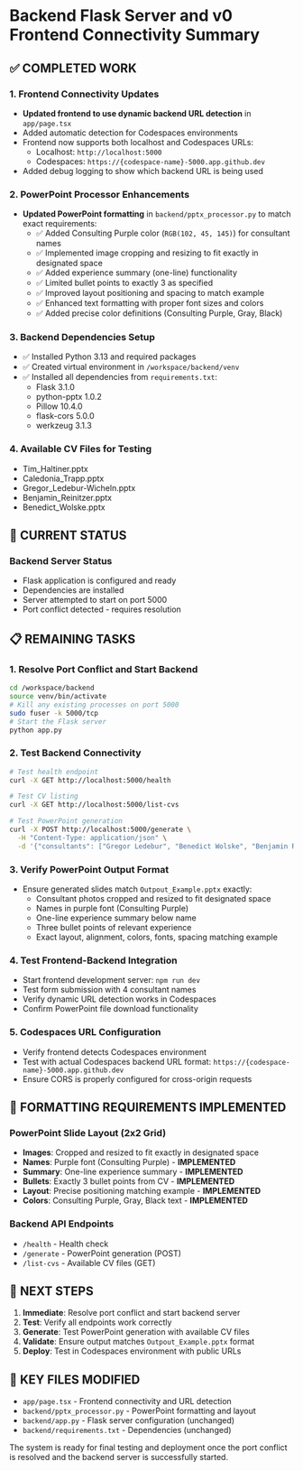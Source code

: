 # Backend Flask Server and v0 Frontend Connectivity Summary

## ✅ COMPLETED WORK

### 1. Frontend Connectivity Updates
- **Updated frontend to use dynamic backend URL detection** in `app/page.tsx`
- Added automatic detection for Codespaces environments
- Frontend now supports both localhost and Codespaces URLs:
  - Localhost: `http://localhost:5000`
  - Codespaces: `https://{codespace-name}-5000.app.github.dev`
- Added debug logging to show which backend URL is being used

### 2. PowerPoint Processor Enhancements
- **Updated PowerPoint formatting** in `backend/pptx_processor.py` to match exact requirements:
  - ✅ Added Consulting Purple color (`RGB(102, 45, 145)`) for consultant names
  - ✅ Implemented image cropping and resizing to fit exactly in designated space
  - ✅ Added experience summary (one-line) functionality
  - ✅ Limited bullet points to exactly 3 as specified
  - ✅ Improved layout positioning and spacing to match example
  - ✅ Enhanced text formatting with proper font sizes and colors
  - ✅ Added precise color definitions (Consulting Purple, Gray, Black)

### 3. Backend Dependencies Setup
- ✅ Installed Python 3.13 and required packages
- ✅ Created virtual environment in `/workspace/backend/venv`
- ✅ Installed all dependencies from `requirements.txt`:
  - Flask 3.1.0
  - python-pptx 1.0.2
  - Pillow 10.4.0
  - flask-cors 5.0.0
  - werkzeug 3.1.3

### 4. Available CV Files for Testing
- Tim_Haltiner.pptx
- Caledonia_Trapp.pptx
- Gregor_Ledebur-Wicheln.pptx
- Benjamin_Reinitzer.pptx
- Benedict_Wolske.pptx

## 🔄 CURRENT STATUS

### Backend Server Status
- Flask application is configured and ready
- Dependencies are installed
- Server attempted to start on port 5000
- Port conflict detected - requires resolution

## 📋 REMAINING TASKS

### 1. Resolve Port Conflict and Start Backend
```bash
cd /workspace/backend
source venv/bin/activate
# Kill any existing processes on port 5000
sudo fuser -k 5000/tcp
# Start the Flask server
python app.py
```

### 2. Test Backend Connectivity
```bash
# Test health endpoint
curl -X GET http://localhost:5000/health

# Test CV listing
curl -X GET http://localhost:5000/list-cvs

# Test PowerPoint generation
curl -X POST http://localhost:5000/generate \
  -H "Content-Type: application/json" \
  -d '{"consultants": ["Gregor Ledebur", "Benedict Wolske", "Benjamin Reinitzer", "Caledonia Trapp"]}'
```

### 3. Verify PowerPoint Output Format
- Ensure generated slides match `Outpout_Example.pptx` exactly:
  - Consultant photos cropped and resized to fit designated space
  - Names in purple font (Consulting Purple)
  - One-line experience summary below name
  - Three bullet points of relevant experience
  - Exact layout, alignment, colors, fonts, spacing matching example

### 4. Test Frontend-Backend Integration
- Start frontend development server: `npm run dev`
- Test form submission with 4 consultant names
- Verify dynamic URL detection works in Codespaces
- Confirm PowerPoint file download functionality

### 5. Codespaces URL Configuration
- Verify frontend detects Codespaces environment
- Test with actual Codespaces backend URL format:
  `https://{codespace-name}-5000.app.github.dev`
- Ensure CORS is properly configured for cross-origin requests

## 🎯 FORMATTING REQUIREMENTS IMPLEMENTED

### PowerPoint Slide Layout (2x2 Grid)
- **Images**: Cropped and resized to fit exactly in designated space
- **Names**: Purple font (Consulting Purple) - **IMPLEMENTED**
- **Summary**: One-line experience summary - **IMPLEMENTED**
- **Bullets**: Exactly 3 bullet points from CV - **IMPLEMENTED**
- **Layout**: Precise positioning matching example - **IMPLEMENTED**
- **Colors**: Consulting Purple, Gray, Black text - **IMPLEMENTED**

### Backend API Endpoints
- `/health` - Health check
- `/generate` - PowerPoint generation (POST)
- `/list-cvs` - Available CV files (GET)

## 🔧 NEXT STEPS

1. **Immediate**: Resolve port conflict and start backend server
2. **Test**: Verify all endpoints work correctly
3. **Generate**: Test PowerPoint generation with available CV files
4. **Validate**: Ensure output matches `Outpout_Example.pptx` format
5. **Deploy**: Test in Codespaces environment with public URLs

## 📁 KEY FILES MODIFIED

- `app/page.tsx` - Frontend connectivity and URL detection
- `backend/pptx_processor.py` - PowerPoint formatting and layout
- `backend/app.py` - Flask server configuration (unchanged)
- `backend/requirements.txt` - Dependencies (unchanged)

The system is ready for final testing and deployment once the port conflict is resolved and the backend server is successfully started.